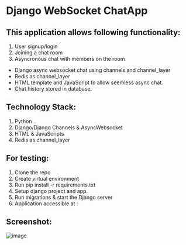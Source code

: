 # Django WebSocket ChatApp

## This application allows following functionality:

01. User signup/login
02. Joining a chat room
03. Asyncronous chat with members on the room


* Django async websocket chat using channels and channel_layer
* Redis as channel_layer
* HTML template and JavaScript to allow seemless async chat.
* Chat history stored in database.

## Technology Stack:
01. Python
02. Django/Django Channels & AsyncWebsocket
03. HTML & JavaScripts
04. Redis as channel_layer


## For testing:
01. Clone the repo
02. Create virtual environment 
03. Run pip install -r requirements.txt
04. Setup django project and app.
05. Run migrations & start the Django server
06. Application accessible at <host>:<port>   
  
## Screenshot:
  ![image](https://user-images.githubusercontent.com/104200638/207544327-116c22bd-2e07-4f3f-a084-1bb58c8275d3.png)

  
